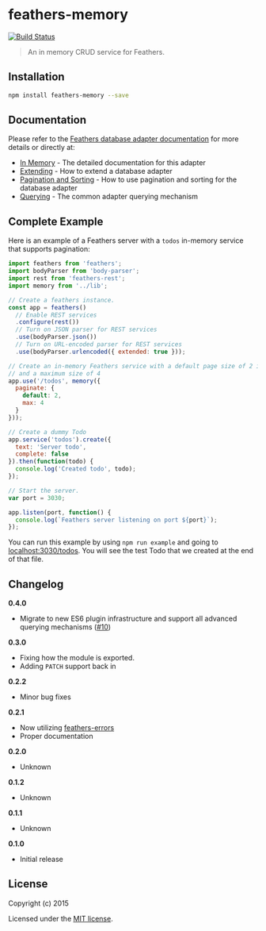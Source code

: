 # feathers-memory

[![Build Status](https://travis-ci.org/feathersjs/feathers-memory.png?branch=master)](https://travis-ci.org/feathersjs/feathers-memory)

> An in memory CRUD service for Feathers.


## Installation

```bash
npm install feathers-memory --save
```

## Documentation

Please refer to the [Feathers database adapter documentation](http://docs.feathersjs.com/databases/readme.html) for more details or directly at:

- [In Memory](http://docs.feathersjs.com/databases/memory.html) - The detailed documentation for this adapter
- [Extending](http://docs.feathersjs.com/databases/extending.html) - How to extend a database adapter
- [Pagination and Sorting](http://docs.feathersjs.com/databases/pagination.html) - How to use pagination and sorting for the database adapter
- [Querying](http://docs.feathersjs.com/databases/querying.html) - The common adapter querying mechanism

## Complete Example

Here is an example of a Feathers server with a `todos` in-memory service that supports pagination:

```js
import feathers from 'feathers';
import bodyParser from 'body-parser';
import rest from 'feathers-rest';
import memory from '../lib';

// Create a feathers instance.
const app = feathers()
  // Enable REST services
  .configure(rest())
  // Turn on JSON parser for REST services
  .use(bodyParser.json())
  // Turn on URL-encoded parser for REST services
  .use(bodyParser.urlencoded({ extended: true }));

// Create an in-memory Feathers service with a default page size of 2 items
// and a maximum size of 4
app.use('/todos', memory({
  paginate: {
    default: 2,
    max: 4
  }
}));

// Create a dummy Todo
app.service('todos').create({
  text: 'Server todo',
  complete: false
}).then(function(todo) {
  console.log('Created todo', todo);
});

// Start the server.
var port = 3030;

app.listen(port, function() {
  console.log(`Feathers server listening on port ${port}`);
});
```

You can run this example by using `npm run example` and going to [localhost:3030/todos](http://localhost:3030/todos). You will see the test Todo that we created at the end of that file.


## Changelog

__0.4.0__

- Migrate to new ES6 plugin infrastructure and support all advanced querying mechanisms ([#10](https://github.com/feathersjs/feathers-memory/pull/10))

__0.3.0__

- Fixing how the module is exported.
- Adding `PATCH` support back in

__0.2.2__

- Minor bug fixes

__0.2.1__

- Now utilizing [feathers-errors](https://github.com/feathersjs/feathers-errors)
- Proper documentation

__0.2.0__

- Unknown

__0.1.2__

- Unknown

__0.1.1__

- Unknown

__0.1.0__

- Initial release

## License

Copyright (c) 2015

Licensed under the [MIT license](LICENSE).
